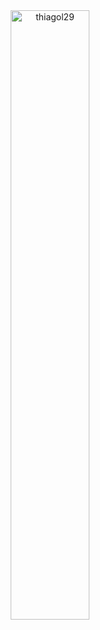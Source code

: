 <div align="center">
  <img width=50% src="https://github-readme-stats.vercel.app/api?username=thiagol29&count_private=true&show_icons=true&theme=dark&locale=en" alt="thiagol29"/>
  </div>




